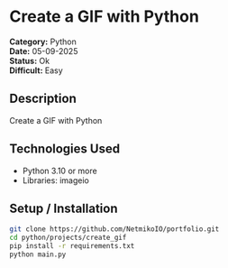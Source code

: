# Create a GIF with Python

**Category:** Python  
**Date:** 05-09-2025  
**Status:** Ok      
**Difficult:** Easy

## Description
Create a GIF with Python


## Technologies Used
- Python 3.10 or more
- Libraries: imageio

## Setup / Installation
```bash
git clone https://github.com/NetmikoIO/portfolio.git
cd python/projects/create_gif
pip install -r requirements.txt
python main.py


